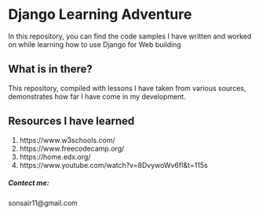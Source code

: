 <h1>Django Learning Adventure</h1>

<p>In this repository, you can find the code samples I have written and worked on while learning how to use Django for Web building
</p>
<h2>What is in there?</h2>

<p>This repository, compiled with lessons I have taken from various sources, demonstrates how far I have come in my development.
</p>

<h2>Resources I have learned</h2>

<ol>
  <li>https://www.w3schools.com/</li>
  <li>https://www.freecodecamp.org/</li>
  <li>https://home.edx.org/</li>
  <li>https://www.youtube.com/watch?v=8DvywoWv6fI&t=115s</li>
</ol>


<h5>Contect me:</h5> 
 <p>sonsair11@gmail.com</p> 
  

